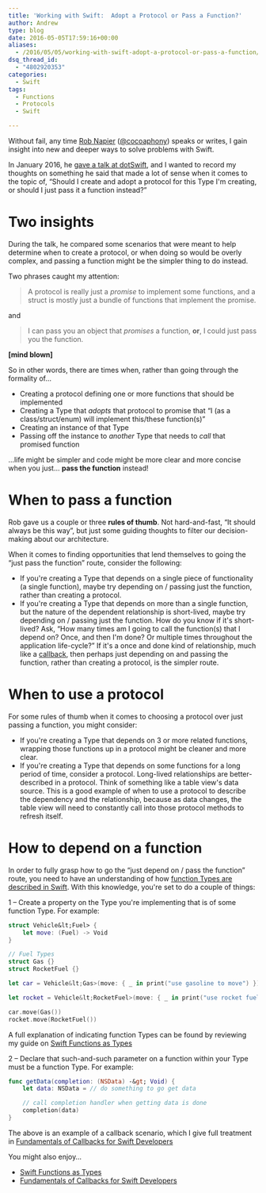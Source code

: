 ```yaml
---
title: 'Working with Swift:  Adopt a Protocol or Pass a Function?'
author: Andrew
type: blog
date: 2016-05-05T17:59:16+00:00
aliases:
  - /2016/05/05/working-with-swift-adopt-a-protocol-or-pass-a-function/
dsq_thread_id:
  - "4802920353"
categories:
  - Swift
tags:
  - Functions
  - Protocols
  - Swift

---
```

Without fail, any time [Rob Napier][1] ([@cocoaphony][2]) speaks or writes, I gain insight into new and deeper ways to solve problems with Swift.

In January 2016, he [gave a talk at dotSwift][3], and I wanted to record my thoughts on something he said that made a lot of sense when it comes to the topic of, &#8220;Should I create and adopt a protocol for this Type I'm creating, or should I just pass it a function instead?&#8221;



<a name="two-insights" class="jump-target"></a>

# Two insights

During the talk, he compared some scenarios that were meant to help determine when to create a protocol, or when doing so would be overly complex, and passing a function might be the simpler thing to do instead.

Two phrases caught my attention:

> A protocol is really just a _promise_ to implement some functions, and a struct is mostly just a bundle of functions that implement the promise. 

and

> I can pass you an object that _promises_ a function, **or**, I could just pass you the function. 

**[mind blown]**

So in other words, there are times when, rather than going through the formality of&#8230;

  * Creating a protocol defining one or more functions that should be implemented
  * Creating a Type that _adopts_ that protocol to promise that &#8220;I (as a class/struct/enum) will implement this/these function(s)&#8221;
  * Creating an instance of that Type
  * Passing off the instance to _another_ Type that needs to _call_ that promised function

&#8230;life might be simpler and code might be more clear and more concise when you just&#8230; **pass the function** instead!

<a name="when-to-pass-a-function" class="jump-target"></a>

# When to pass a function

Rob gave us a couple or three **rules of thumb**. Not hard-and-fast, &#8220;It should always be this way&#8221;, but just some guiding thoughts to filter our decision-making about our architecture.

When it comes to finding opportunities that lend themselves to going the &#8220;just pass the function&#8221; route, consider the following:

  * If you're creating a Type that depends on a single piece of functionality (a single function), maybe try depending on / passing just the function, rather than creating a protocol.
  * If you're creating a Type that depends on more than a single function, but the nature of the dependent relationship is short-lived, maybe try depending on / passing just the function. How do you know if it's short-lived? Ask, &#8220;How many times am I going to call the function(s) that I depend on? Once, and then I'm done? Or multiple times throughout the application life-cycle?&#8221; If it's a once and done kind of relationship, much like a [callback][4], then perhaps just depending on and passing the function, rather than creating a protocol, is the simpler route.

<a name="when-to-use-a-protocol" class="jump-target"></a>

# When to use a protocol

For some rules of thumb when it comes to choosing a protocol over just passing a function, you might consider:

  * If you're creating a Type that depends on 3 or more related functions, wrapping those functions up in a protocol might be cleaner and more clear.
  * If you're creating a Type that depends on some functions for a long period of time, consider a protocol. Long-lived relationships are better-described in a protocol. Think of something like a table view's data source. This is a good example of when to use a protocol to describe the dependency and the relationship, because as data changes, the table view will need to constantly call into those protocol methods to refresh itself.

<a name="how-to-depend-on-a-function" class="jump-target"></a>

# How to depend on a function

In order to fully grasp how to go the &#8220;just depend on / pass the function&#8221; route, you need to have an understanding of how [function Types are described in Swift][5]. With this knowledge, you're set to do a couple of things:

1 – Create a property on the Type you're implementing that is of some function Type. For example:

```swift
struct Vehicle&lt;Fuel> {
    let move: (Fuel) -> Void
}

// Fuel Types
struct Gas {}
struct RocketFuel {}

let car = Vehicle&lt;Gas>(move: { _ in print("use gasoline to move") })

let rocket = Vehicle&lt;RocketFuel>(move: { _ in print("use rocket fuel to move") })

car.move(Gas())
rocket.move(RocketFuel())
```

A full explanation of indicating function Types can be found by reviewing my guide on [Swift Functions as Types][5]

2 – Declare that such-and-such parameter on a function within your Type must be a function Type. For example:

```swift
func getData(completion: (NSData) -&gt; Void) {
    let data: NSData = // do something to go get data

    // call completion handler when getting data is done
    completion(data)
}
```

The above is an example of a callback scenario, which I give full treatment in [Fundamentals of Callbacks for Swift Developers][4]

<a name="related" class="jump-target"></a>

<div class="resources">
  <div class="resources-header">
    You might also enjoy&#8230;
  </div>
  
  <ul class="resources-content">
    <li>
      <i class="fa fa-angle-right"></i> <a href="https://www.andrewcbancroft.com/2016/03/18/swift-functions-as-types/" title="Swift Functions as Types">Swift Functions as Types</a>
    </li>
    <li>
      <i class="fa fa-angle-right"></i> <a href="https://www.andrewcbancroft.com/2016/02/15/fundamentals-of-callbacks-for-swift-developers/" title="Fundamentals of Callbacks for Swift Developers">Fundamentals of Callbacks for Swift Developers</a>
    </li>
  </ul>
</div>

<a name="share" class="jump-target"></a>

 [1]: http://robnapier.net/
 [2]: https://twitter.com/cocoaphony
 [3]: http://www.thedotpost.com/2016/01/rob-napier-beyond-crusty-real-world-protocols
 [4]: https://www.andrewcbancroft.com/2016/02/15/fundamentals-of-callbacks-for-swift-developers/
 [5]: https://www.andrewcbancroft.com/2016/03/18/swift-functions-as-types/